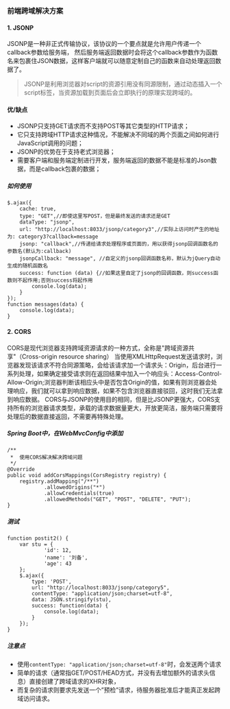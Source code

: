 
### 前端跨域解决方案

#### 1. JSONP
JSONP是一种非正式传输协议，该协议的一个要点就是允许用户传递一个callback参数给服务端，
然后服务端返回数据时会将这个callback参数作为函数名来包裹住JSON数据，这样客户端就可以随意定制自己的函数来自动处理返回数据了。

> JSONP是利用浏览器对script的资源引用没有同源限制，通过动态插入一个script标签，当资源加载到页面后会立即执行的原理实现跨域的。

#### 优/缺点
 - JSONP只支持GET请求而不支持POST等其它类型的HTTP请求；
 - 它只支持跨域HTTP请求这种情况，不能解决不同域的两个页面之间如何进行JavaScript调用的问题；
 - JSONP的优势在于支持老式浏览器；
 - 需要客户端和服务端定制进行开发，服务端返回的数据不能是标准的Json数据，而是callback包裹的数据；
##### 如何使用
```
$.ajax({
    cache: true,
    type: "GET",//即使这里写POST，但是最终发送的请求还是GET
    dataType: "jsonp",
    url: "http://localhost:8033/jsonp/category3",//实际上访问时产生的地址为: category3?callback=message
    jsonp: "callback",//传递给请求处理程序或页面的，用以获得jsonp回调函数名的参数名(默认为:callback)
    jsonpCallback: "message", //自定义的jsonp回调函数名称，默认为jQuery自动生成的随机函数名
    success: function (data) {//如果这里自定了jsonp的回调函数，则success函数则不起作用;否则success将起作用
        console.log(data);
    }
});
function messages(data) {
    console.log(data);
}
```

#### 2. CORS
CORS是现代浏览器支持跨域资源请求的一种方式，全称是"跨域资源共享"（Cross-origin resource sharing）
当使用XMLHttpRequest发送请求时，浏览器发现该请求不符合同源策略，会给该请求加一个请求头：Origin，后台进行一系列处理，如果确定接受请求则在返回结果中加入一个响应头：Access-Control-Allow-Origin;浏览器判断该相应头中是否包含Origin的值，如果有则浏览器会处理响应，我们就可以拿到响应数据，如果不包含浏览器直接驳回，这时我们无法拿到响应数据。
CORS与JSONP的使用目的相同，但是比JSONP更强大，CORS支持所有的浏览器请求类型，承载的请求数据量更大，开放更简洁，服务端只需要将处理后的数据直接返回，不需要再特殊处理。

##### Spring Boot中，在WebMvcConfig中添加
```
/**
 *  使用CORS解决解决跨域问题
 */
@Override
public void addCorsMappings(CorsRegistry registry) {
    registry.addMapping("/**")
            .allowedOrigins("*")
            .allowCredentials(true)
            .allowedMethods("GET", "POST", "DELETE", "PUT");
}
```
##### 测试
```
function postit2() {
    var stu = {
            'id': 12,
            'name': '刘备',
            'age': 43
    };
    $.ajax({
        type: 'POST',
        url: "http://localhost:8033/jsonp/category5",
        contentType: "application/json;charset=utf-8",
        data: JSON.stringify(stu),
        success: function(data) {
            console.log(data);
        }
    });
}
```
##### 注意点
- 使用`contentType: "application/json;charset=utf-8"`时，会发送两个请求
- 简单的请求（通常指GET/POST/HEAD方式，并没有去增加额外的请求头信息）直接创建了跨域请求的XHR对象，
- 而复杂的请求则要求先发送一个”预检”请求，待服务器批准后才能真正发起跨域访问请求。
